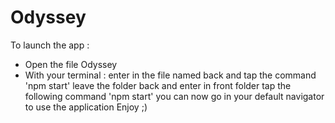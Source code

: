 # Odyssey

To launch the app :
- Open the file Odyssey 
- With your terminal : 
    enter in the file named back and tap the command 'npm start'
    leave the folder back and enter in front folder
    tap the following command 'npm start' 
you can now go in your default navigator to use the application
Enjoy ;)
